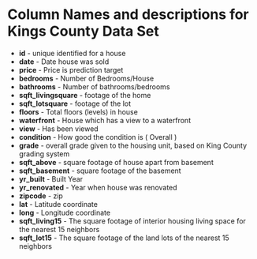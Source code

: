 # Column Names and descriptions for Kings County Data Set
* **id** - unique identified for a house
* **date** - Date house was sold
* **price** - Price is prediction target
* **bedrooms** - Number of Bedrooms/House
* **bathrooms** - Number of bathrooms/bedrooms
* **sqft_livingsquare** -  footage of the home
* **sqft_lotsquare** -  footage of the lot
* **floors** - Total floors (levels) in house
* **waterfront** - House which has a view to a waterfront
* **view** - Has been viewed
* **condition** - How good the condition is ( Overall )
* **grade** - overall grade given to the housing unit, based on King County grading system
* **sqft_above** - square footage of house apart from basement
* **sqft_basement** - square footage of the basement
* **yr_built** - Built Year
* **yr_renovated** - Year when house was renovated
* **zipcode** - zip
* **lat** - Latitude coordinate
* **long** - Longitude coordinate
* **sqft_living15** - The square footage of interior housing living space for the nearest 15 neighbors
* **sqft_lot15** - The square footage of the land lots of the nearest 15 neighbors
